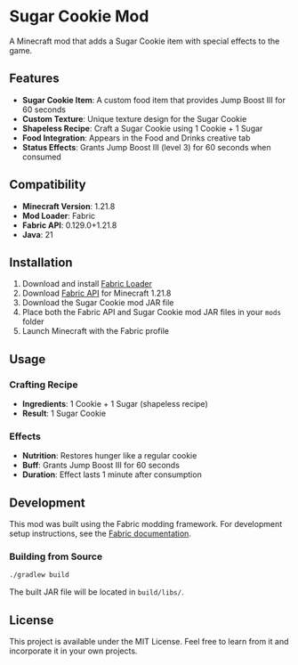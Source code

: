 # Sugar Cookie Mod

A Minecraft mod that adds a Sugar Cookie item with special effects to the game.

## Features

- **Sugar Cookie Item**: A custom food item that provides Jump Boost III for 60 seconds
- **Custom Texture**: Unique texture design for the Sugar Cookie
- **Shapeless Recipe**: Craft a Sugar Cookie using 1 Cookie + 1 Sugar
- **Food Integration**: Appears in the Food and Drinks creative tab
- **Status Effects**: Grants Jump Boost III (level 3) for 60 seconds when consumed

## Compatibility

- **Minecraft Version**: 1.21.8
- **Mod Loader**: Fabric
- **Fabric API**: 0.129.0+1.21.8
- **Java**: 21

## Installation

1. Download and install [Fabric Loader](https://fabricmc.net/use/installer/)
2. Download [Fabric API](https://www.curseforge.com/minecraft/mc-mods/fabric-api) for Minecraft 1.21.8
3. Download the Sugar Cookie mod JAR file
4. Place both the Fabric API and Sugar Cookie mod JAR files in your `mods` folder
5. Launch Minecraft with the Fabric profile

## Usage

### Crafting Recipe
- **Ingredients**: 1 Cookie + 1 Sugar (shapeless recipe)
- **Result**: 1 Sugar Cookie

### Effects
- **Nutrition**: Restores hunger like a regular cookie
- **Buff**: Grants Jump Boost III for 60 seconds
- **Duration**: Effect lasts 1 minute after consumption

## Development

This mod was built using the Fabric modding framework. For development setup instructions, see the [Fabric documentation](https://docs.fabricmc.net/develop/getting-started/setting-up-a-development-environment).

### Building from Source

```bash
./gradlew build
```

The built JAR file will be located in `build/libs/`.

## License

This project is available under the MIT License. Feel free to learn from it and incorporate it in your own projects.
